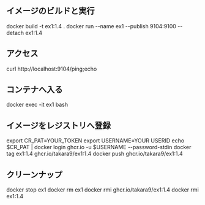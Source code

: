 ## イメージのビルドと実行

docker build -t ex1:1.4 .
docker run --name ex1 --publish 9104:9100 --detach ex1:1.4


## アクセス

curl http://localhost:9104/ping;echo


## コンテナへ入る

docker exec -it ex1 bash


## イメージをレジストリへ登録

export CR_PAT=YOUR_TOKEN
export USERNAME=YOUR USERID
echo $CR_PAT | docker login ghcr.io -u $USERNAME --password-stdin
docker tag ex1:1.4 ghcr.io/takara9/ex1:1.4
docker push ghcr.io/takara9/ex1:1.4


## クリーンナップ

docker stop ex1
docker rm ex1
docker rmi ghcr.io/takara9/ex1:1.4
docker rmi ex1:1.4



